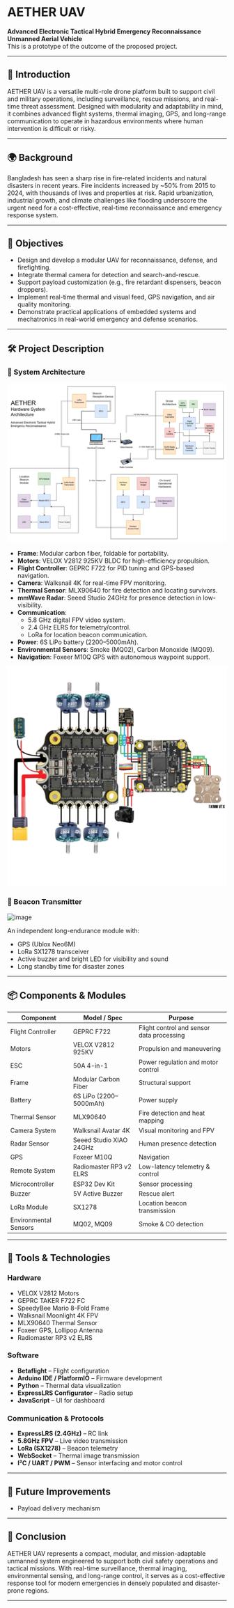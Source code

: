 # AETHER UAV  
**Advanced Electronic Tactical Hybrid Emergency Reconnaissance Unmanned Aerial Vehicle**  
This is a prototype of the outcome of the proposed project.

---

## 📖 Introduction
AETHER UAV is a versatile multi-role drone platform built to support civil and military operations, including surveillance, rescue missions, and real-time threat assessment. Designed with modularity and adaptability in mind, it combines advanced flight systems, thermal imaging, GPS, and long-range communication to operate in hazardous environments where human intervention is difficult or risky.

---

## 🌍 Background
Bangladesh has seen a sharp rise in fire-related incidents and natural disasters in recent years. Fire incidents increased by ~50% from 2015 to 2024, with thousands of lives and properties at risk. Rapid urbanization, industrial growth, and climate challenges like flooding underscore the urgent need for a cost-effective, real-time reconnaissance and emergency response system.

---

## 🎯 Objectives
- Design and develop a modular UAV for reconnaissance, defense, and firefighting.
- Integrate thermal camera for detection and search-and-rescue.
- Support payload customization (e.g., fire retardant dispensers, beacon droppers).
- Implement real-time thermal and visual feed, GPS navigation, and air quality monitoring.
- Demonstrate practical applications of embedded systems and mechatronics in real-world emergency and defense scenarios.

---

## 🛠️ Project Description


### 🔧 System Architecture

![image](https://raw.githubusercontent.com/TawsifTorabi/AETHER_UAV/refs/heads/main/docs/Diagrams/AetherSystemArch.drawio.png)



- **Frame**: Modular carbon fiber, foldable for portability.
- **Motors**: VELOX V2812 925KV BLDC for high-efficiency propulsion.
- **Flight Controller**: GEPRC F722 for PID tuning and GPS-based navigation.
- **Camera**: Walksnail 4K for real-time FPV monitoring.
- **Thermal Sensor**: MLX90640 for fire detection and locating survivors.
- **mmWave Radar**: Seeed Studio 24GHz for presence detection in low-visibility.
- **Communication**: 
  - 5.8 GHz digital FPV video system.
  - 2.4 GHz ELRS for telemetry/control.
  - LoRa for location beacon communication.
- **Power**: 6S LiPo battery (2200–5000mAh).
- **Environmental Sensors**: Smoke (MQ02), Carbon Monoxide (MQ09).
- **Navigation**: Foxeer M10Q GPS with autonomous waypoint support.

![image](https://raw.githubusercontent.com/ifta-faisal/Project-Dead-Cat/main/Diagram.jpg)

### 📡 Beacon Transmitter

![image](https://github.com/user-attachments/assets/2a88731d-e56b-42fd-a48d-6421cee3fca4)


An independent long-endurance module with:
- GPS (Ublox Neo6M)
- LoRa SX1278 transceiver
- Active buzzer and bright LED for visibility and sound
- Long standby time for disaster zones

---

## 📦 Components & Modules

| Component              | Model / Spec                    | Purpose                                  |
|------------------------|----------------------------------|------------------------------------------|
| Flight Controller      | GEPRC F722                      | Flight control and sensor data processing|
| Motors                 | VELOX V2812 925KV              | Propulsion and maneuvering               |
| ESC                    | 50A 4-in-1                      | Power regulation and motor control       |
| Frame                 | Modular Carbon Fiber            | Structural support                       |
| Battery                | 6S LiPo (2200–5000mAh)         | Power supply                             |
| Thermal Sensor         | MLX90640                       | Fire detection and heat mapping          |
| Camera System          | Walksnail Avatar 4K            | Visual monitoring and FPV                |
| Radar Sensor           | Seeed Studio XIAO 24GHz        | Human presence detection                 |
| GPS                    | Foxeer M10Q                    | Navigation                               |
| Remote System          | Radiomaster RP3 v2 ELRS        | Low-latency telemetry & control          |
| Microcontroller        | ESP32 Dev Kit                  | Sensor processing                        |
| Buzzer                 | 5V Active Buzzer               | Rescue alert                             |
| LoRa Module            | SX1278                         | Location beacon transmission             |
| Environmental Sensors  | MQ02, MQ09                     | Smoke & CO detection                     |

---

## 🧰 Tools & Technologies

### Hardware
- VELOX V2812 Motors  
- GEPRC TAKER F722 FC  
- SpeedyBee Mario 8-Fold Frame  
- Walksnail Moonlight 4K FPV  
- MLX90640 Thermal Sensor  
- Foxeer GPS, Lollipop Antenna  
- Radiomaster RP3 v2 ELRS  

### Software
- **Betaflight** – Flight configuration  
- **Arduino IDE / PlatformIO** – Firmware development  
- **Python** – Thermal data visualization  
- **ExpressLRS Configurator** – Radio setup  
- **JavaScript** – UI for dashboard  

### Communication & Protocols
- **ExpressLRS (2.4GHz)** – RC link  
- **5.8GHz FPV** – Live video transmission  
- **LoRa (SX1278)** – Beacon telemetry  
- **WebSocket** – Thermal image transmission  
- **I²C / UART / PWM** – Sensor interfacing and motor control  

---

## 📌 Future Improvements
- Payload delivery mechanism

---

## 📍 Conclusion
AETHER UAV represents a compact, modular, and mission-adaptable unmanned system engineered to support both civil safety operations and tactical missions. With real-time surveillance, thermal imaging, environmental sensing, and long-range control, it serves as a cost-effective response tool for modern emergencies in densely populated and disaster-prone regions.

---
